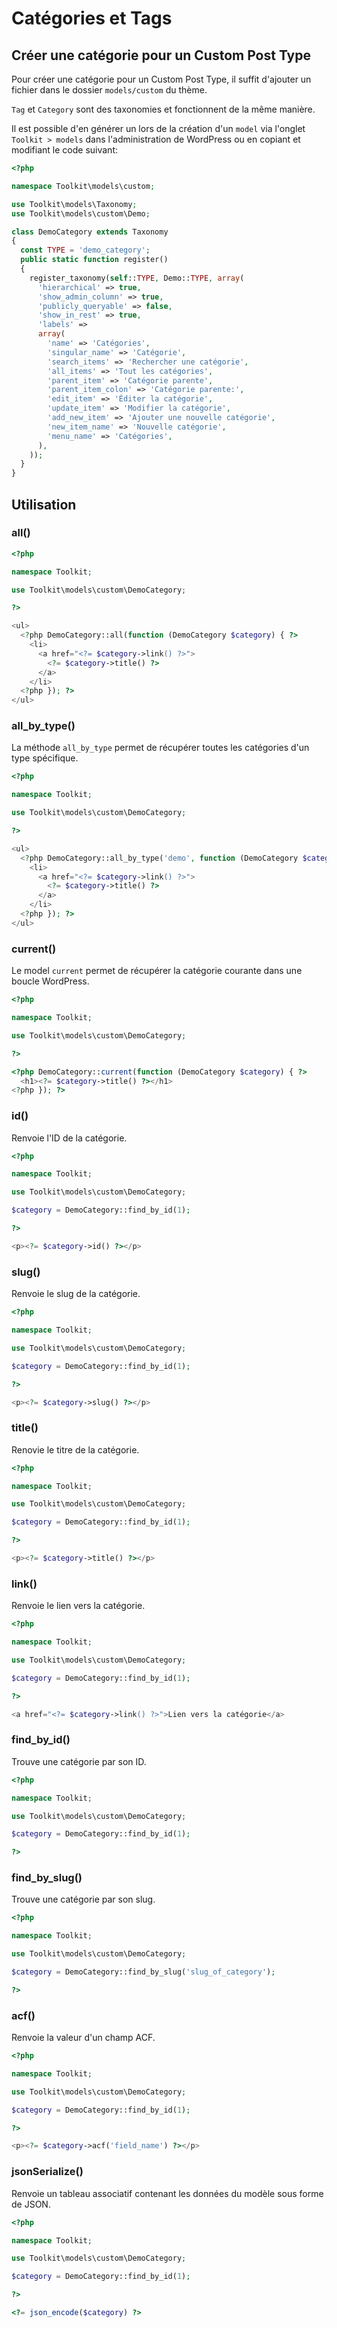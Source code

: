 # Catégories et Tags

## Créer une catégorie pour un Custom Post Type

Pour créer une catégorie pour un Custom Post Type, il suffit d'ajouter un fichier dans le dossier `models/custom` du thème.

`Tag` et `Category` sont des taxonomies et fonctionnent de la même manière.

Il est possible d'en générer un lors de la création d'un `model` via l'onglet `Toolkit > models` dans l'administration de WordPress ou en copiant et modifiant le code suivant:

```php
<?php

namespace Toolkit\models\custom;

use Toolkit\models\Taxonomy;
use Toolkit\models\custom\Demo;

class DemoCategory extends Taxonomy
{
  const TYPE = 'demo_category';
  public static function register()
  {
    register_taxonomy(self::TYPE, Demo::TYPE, array(
      'hierarchical' => true,
      'show_admin_column' => true,
      'publicly_queryable' => false,
      'show_in_rest' => true,
      'labels' =>
      array(
        'name' => 'Catégories',
        'singular_name' => 'Catégorie',
        'search_items' => 'Rechercher une catégorie',
        'all_items' => 'Tout les catégories',
        'parent_item' => 'Catégorie parente',
        'parent_item_colon' => 'Catégorie parente:',
        'edit_item' => 'Éditer la catégorie',
        'update_item' => 'Modifier la catégorie',
        'add_new_item' => 'Ajouter une nouvelle catégorie',
        'new_item_name' => 'Nouvelle catégorie',
        'menu_name' => 'Catégories',
      ),
    ));
  }
}
```

## Utilisation

### all()

```php
<?php

namespace Toolkit;

use Toolkit\models\custom\DemoCategory;

?>

<ul>
  <?php DemoCategory::all(function (DemoCategory $category) { ?>
    <li>
      <a href="<?= $category->link() ?>">
        <?= $category->title() ?>
      </a>
    </li>
  <?php }); ?>
</ul>
```

### all_by_type()

La méthode `all_by_type` permet de récupérer toutes les catégories d'un type spécifique.

```php
<?php

namespace Toolkit;

use Toolkit\models\custom\DemoCategory;

?>

<ul>
  <?php DemoCategory::all_by_type('demo', function (DemoCategory $category) { ?>
    <li>
      <a href="<?= $category->link() ?>">
        <?= $category->title() ?>
      </a>
    </li>
  <?php }); ?>
</ul>

```

### current()

Le model `current` permet de récupérer la catégorie courante dans une boucle WordPress.

```php
<?php

namespace Toolkit;

use Toolkit\models\custom\DemoCategory;

?>

<?php DemoCategory::current(function (DemoCategory $category) { ?>
  <h1><?= $category->title() ?></h1>
<?php }); ?>
```

### id()

Renvoie l'ID de la catégorie.

```php
<?php

namespace Toolkit;

use Toolkit\models\custom\DemoCategory;

$category = DemoCategory::find_by_id(1);

?>

<p><?= $category->id() ?></p>
```

### slug()

Renvoie le slug de la catégorie.

```php
<?php

namespace Toolkit;

use Toolkit\models\custom\DemoCategory;

$category = DemoCategory::find_by_id(1);

?>

<p><?= $category->slug() ?></p>
```

### title()

Renovie le titre de la catégorie.

```php
<?php

namespace Toolkit;

use Toolkit\models\custom\DemoCategory;

$category = DemoCategory::find_by_id(1);

?>

<p><?= $category->title() ?></p>
```

### link()

Renvoie le lien vers la catégorie.

```php
<?php

namespace Toolkit;

use Toolkit\models\custom\DemoCategory;

$category = DemoCategory::find_by_id(1);

?>

<a href="<?= $category->link() ?>">Lien vers la catégorie</a>
```

### find_by_id()

Trouve une catégorie par son ID.

```php
<?php

namespace Toolkit;

use Toolkit\models\custom\DemoCategory;

$category = DemoCategory::find_by_id(1);

?>
```

### find_by_slug()

Trouve une catégorie par son slug.

```php
<?php

namespace Toolkit;

use Toolkit\models\custom\DemoCategory;

$category = DemoCategory::find_by_slug('slug_of_category');

?>
```

### acf()

Renvoie la valeur d'un champ ACF.

```php
<?php

namespace Toolkit;

use Toolkit\models\custom\DemoCategory;

$category = DemoCategory::find_by_id(1);

?>

<p><?= $category->acf('field_name') ?></p>
```

### jsonSerialize()

Renvoie un tableau associatif contenant les données du modèle sous forme de JSON.

```php
<?php

namespace Toolkit;

use Toolkit\models\custom\DemoCategory;

$category = DemoCategory::find_by_id(1);

?>

<?= json_encode($category) ?>
```
